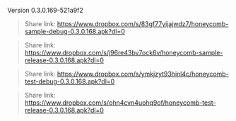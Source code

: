 Version 0.3.0.169-521a9f2

 > Share link: https://www.dropbox.com/s/83gf77yijajwdz7/honeycomb-sample-debug-0.3.0.168.apk?dl=0

 > Share link: https://www.dropbox.com/s/j96re43bv7ock6v/honeycomb-sample-release-0.3.0.168.apk?dl=0

 > Share link: https://www.dropbox.com/s/ymkjzyt93hinl4c/honeycomb-test-debug-0.3.0.168.apk?dl=0

 > Share link: https://www.dropbox.com/s/ohn4cvn4uohq9of/honeycomb-test-release-0.3.0.168.apk?dl=0

